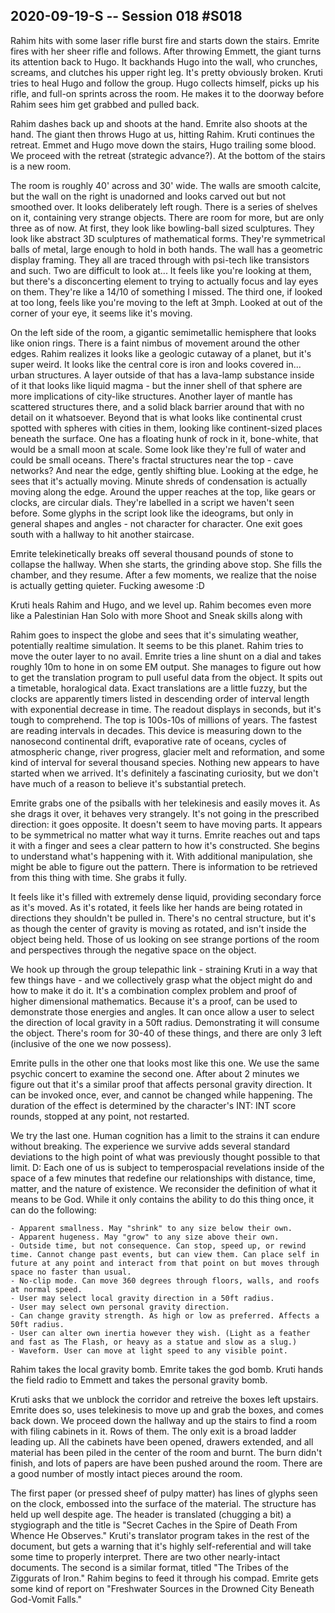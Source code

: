 ## 2020-09-19-S -- Session 018 #S018

Rahim hits with some laser rifle burst fire and starts down the stairs. Emrite fires with her sheer rifle and follows. After throwing Emmett, the giant turns its attention back to Hugo. It backhands Hugo into the wall, who crunches, screams, and clutches his upper right leg. It's pretty obviously broken. Kruti tries to heal Hugo and follow the group. Hugo collects himself, picks up his rifle, and full-on sprints across the room. He makes it to the doorway before Rahim sees him get grabbed and pulled back.

Rahim dashes back up and shoots at the hand. Emrite also shoots at the hand. The giant then throws Hugo at us, hitting Rahim. Kruti continues the retreat. Emmet and Hugo move down the stairs, Hugo trailing some blood. We proceed with the retreat (strategic advance?). At the bottom of the stairs is a new room.

The room is roughly 40' across and 30' wide. The walls are smooth calcite, but the wall on the right is unadorned and looks carved out but not smoothed over. It looks deliberately left rough. There is a series of shelves on it, containing very strange objects. There are room for more, but are only three as of now. At first, they look like bowling-ball sized sculptures. They look like abstract 3D sculptures of mathematical forms. They're symmetrical balls of metal, large enough to hold in both hands. The wall has a geometric display framing. They all are traced through with psi-tech like transistors and such. Two are difficult to look at... It feels like you're looking at them, but there's a disconcerting element to trying to actually focus and lay eyes on them. They're like a 14/10 of something I missed. The third one, if looked at too long, feels like you're moving to the left at 3mph. Looked at out of the corner of your eye, it seems like it's moving.

On the left side of the room, a gigantic semimetallic hemisphere that looks like onion rings. There is a faint nimbus of movement around the other edges. Rahim realizes it looks like a geologic cutaway of a planet, but it's super weird. It looks like the central core is iron and looks covered in... urban structures. A layer outside of that has a lava-lamp substance inside of it that looks like liquid magma - but the inner shell of that sphere are more implications of city-like structures. Another layer of mantle has scattered structures there, and a solid black barrier around that with no detail on it whatsoever. Beyond that is what looks like continental crust spotted with spheres with cities in them, looking like continent-sized places beneath the surface. One has a floating hunk of rock in it, bone-white, that would be a small moon at scale. Some look like they're full of water and could be small oceans. There's fractal structures near the top - cave networks? And near the edge, gently shifting blue. Looking at the edge, he sees that it's actually moving. Minute shreds of condensation is actually moving along the edge. Around the upper reaches at the top, like gears or clocks, are circular dials. They're labelled in a script we haven't seen before. Some glyphs in the script look like the ideograms, but only in general shapes and angles - not character for character. One exit goes south with a hallway to hit another staircase.

Emrite telekinetically breaks off several thousand pounds of stone to collapse the hallway. When she starts, the grinding above stop. She fills the chamber, and they resume. After a few moments, we realize that the noise is actually getting quieter. Fucking awesome :D

Kruti heals Rahim and Hugo, and we level up. Rahim becomes even more like a Palestinian Han Solo with more Shoot and Sneak skills along with

Rahim goes to inspect the globe and sees that it's simulating weather, potentially realtime simulation. It seems to be this planet. Rahim tries to move the outer layer to no avail. Emrite tries a line shunt on a dial and takes roughly 10m to hone in on some EM output. She manages to figure out how to get the translation program to pull useful data from the object. It spits out a timetable, horalogical data. Exact translations are a little fuzzy, but the clocks are apparently timers listed in descending order of interval length with exponential decrease in time. The readout displays in seconds, but it's tough to comprehend. The top is 100s-10s of millions of years. The fastest are reading intervals in decades. This device is measuring down to the nanosecond continental drift, evaporative rate of oceans, cycles of atmospheric change, river progress, glacier melt and reformation, and some kind of interval for several thousand species. Nothing new appears to have started when we arrived. It's definitely a fascinating curiosity, but we don't have much of a reason to believe it's substantial pretech.

Emrite grabs one of the psiballs with her telekinesis and easily moves it. As she drags it over, it behaves very strangely. It's not going in the prescribed direction: it goes opposite. It doesn't seem to have moving parts. It appears to be symmetrical no matter what way it turns. Emrite reaches out and taps it with a finger and sees a clear pattern to how it's constructed. She begins to understand what's happening with it. With additional manipulation, she might be able to figure out the pattern. There is information to be retrieved from this thing with time. She grabs it fully.

It feels like it's filled with extremely dense liquid, providing secondary force as it's moved. As it's rotated, it feels like her hands are being rotated in directions they shouldn't be pulled in. There's no central structure, but it's as though the center of gravity is moving as rotated, and isn't inside the object being held. Those of us looking on see strange portions of the room and perspectives through the negative space on the object.

We hook up through the group telepathic link - straining Kruti in a way that few things have - and we collectively grasp what the object might do and how to make it do it. It's a combination complex problem and proof of higher dimensional mathematics. Because it's a proof, can be used to demonstrate those energies and angles. It can once allow a user to select the direction of local gravity in a 50ft radius. Demonstrating it will consume the object. There's room for 30-40 of these things, and there are only 3 left (inclusive of the one we now possess).

Emrite pulls in the other one that looks most like this one. We use the same psychic concert to examine the second one. After about 2 minutes we figure out that it's a similar proof that affects personal gravity direction. It can be invoked once, ever, and cannot be changed while happening. The duration of the effect is determined by the character's INT: INT score rounds, stopped at any point, not restarted.

We try the last one. Human cognition has a limit to the strains it can endure without breaking. The experience we survive adds several standard deviations to the high point of what was previously thought possible to that limit. D: Each one of us is subject to temperospacial revelations inside of the space of a few minutes that redefine our relationships with distance, time, matter, and the nature of existence. We reconsider the definition of what it means to be God. While it only contains the ability to do this thing once, it can do the following:

    - Apparent smallness. May "shrink" to any size below their own.
    - Apparent hugeness. May "grow" to any size above their own.
    - Outside time, but not consequence. Can stop, speed up, or rewind time. Cannot change past events, but can view them. Can place self in future at any point and interact from that point on but moves through space no faster than usual.
    - No-clip mode. Can move 360 degrees through floors, walls, and roofs at normal speed.
    - User may select local gravity direction in a 50ft radius.
    - User may select own personal gravity direction.
    - Can change gravity strength. As high or low as preferred. Affects a 50ft radius.
    - User can alter own inertia however they wish. (Light as a feather and fast as The Flash, or heavy as a statue and slow as a slug.)
    - Waveform. User can move at light speed to any visible point.

Rahim takes the local gravity bomb. Emrite takes the god bomb. Kruti hands the field radio to Emmett and takes the personal gravity bomb.

Kruti asks that we unblock the corridor and retreive the boxes left upstairs. Emrite does so, uses telekinesis to move up and grab the boxes, and comes back down. We proceed down the hallway and up the stairs to find a room with filing cabinets in it. Rows of them. The only exit is a broad ladder leading up. All the cabinets have been opened, drawers extended, and all material has been piled in the center of the room and burnt. The burn didn't finish, and lots of papers are have been pushed around the room. There are a good number of mostly intact pieces around the room.

The first paper (or pressed sheef of pulpy matter) has lines of glyphs seen on the clock, embossed into the surface of the material. The structure has held up well despite age. The header is translated (chugging a bit) a stygiograph and the title is "Secret Caches in the Spire of Death From Whence He Observes." Kruti's translator program takes in the rest of the document, but gets a warning that it's highly self-referential and will take some time to properly interpret. There are two other nearly-intact documents. The second is a similar format, titled "The Tribes of the Ziggurats of Iron." Rahim begins to feed it through his compad. Emrite gets some kind of report on "Freshwater Sources in the Drowned City Beneath God-Vomit Falls."
